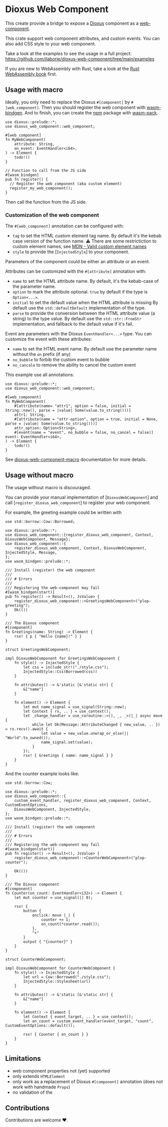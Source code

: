 # Dioxus Web Component

This create provide a bridge to expose a [Dioxus] component as a [web-component].

This crate support web component attributes, and custom events.
You can also add CSS style to your web component.

Take a look at the examples to see the usage in a full project:
<https://github.com/ilaborie/dioxus-web-component/tree/main/examples>


If you are new to WebAssembly with Rust, take a look at the [Rust WebAssembly book] first.

## Usage with macro

Ideally, you only need to replace the Dioxus `#[component]` by `#[web_component]`.
Then you should register the web component with [wasm-bindgen].
And to finish, you can create the [npm] package with [wasm-pack].


```rust, ignore
use dioxus::prelude::*;
use dioxus_web_component::web_component;

#[web_component]
fn MyWebComponent(
    attribute: String,
    on_event: EventHandler<i64>,
) -> Element {
    todo!()
}

// Function to call from the JS side
#[wasm_bindgen]
pub fn register() {
  // Register the web component (aka custom element)
  register_my_web_component();
}
```

Then call the function from the JS side.


### Customization of the web component

The `#[web_component]` annotation can be configured with:

* `tag` to set the HTML custom element tag name.
  By default it's the kebab case version of the function name.
  ⚠️ There are some restrictiction to custom element names, see [MDN - Valid custom element names](https://developer.mozilla.org/en-US/docs/Web/API/CustomElementRegistry/define#valid_custom_element_names)
* `style` to provide the [`InjectedStyle`] to your component.

Parameters of the component could be either an attribute or an event.

Attributes can be customized with the `#[attribute]` annotation with:

* `name` to set the HTML attribute name.
  By default, it's the kebab-case of the parameter name.
* `option` to mark the attribute optional.
  `true` by default if the type is `Option<...>`.
* `initial` to set the default value when the HTML attribute is missing
  By default use the `std::defaultDefault` implementation of the type.
* `parse` to provide the conversion between the HTML attribute value (a string) to the type value.
  By default use the `std::str::FromStr` implementation, and fallback to the default value if it's fail.


Event are parameters with the Dioxus `EventHandler<...>` type.
You can customize the event with these attributes:

* `name` to set the HTML event name.
  By default use the parameter name without the `on` prefix (if any)
* `no_bubble` to forbib the custom event to bubble
* `no_cancale` to remove the ability to cancel the custom event


This example use all annotations:

```rust, ignore
use dioxus::prelude::*;
use dioxus_web_component::web_component;

#[web_component]
fn MyWebComponent(
    #[attribute(name= "attr1", option = false, initial = String::new(), parse = |value| Some(value.to_string()))]
    attr1: String,
    #[attribute(name = "attr-option", option = true, initial = None, parse = |value| Some(value.to_string()))]
    attr_option: Option<String>,
    #[event(name = "event", no_bubble = false, no_cancel = false)] event: EventHandler<i64>,
) -> Element {
    todo!()
}

```

See [dioxus-web-component-macro] documentation for more details.

## Usage without macro

The usage without macro is discouraged.

You can provide your manual implementation of [`DioxusWebComponent`] and call
[`register_dioxus_web_component`] to register your web component.


For example, the greeting example could be written with

```rust, ignore,
use std::borrow::Cow::Borrowed;

use dioxus::prelude::*;
use dioxus_web_component::{register_dioxus_web_component, Context, DioxusWebComponent, Message};
use dioxus_web_component::{
    register_dioxus_web_component, Context, DioxusWebComponent, InjectedStyle, Message,
};
use wasm_bindgen::prelude::*;

/// Install (register) the web component
///
/// # Errors
///
/// Registering the web-component may fail
#[wasm_bindgen(start)]
pub fn register() -> Result<(), JsValue> {
    register_dioxus_web_component::<GreetingsWebComponent>("plop-greeting");
    Ok(())
}

/// The Dioxus component
#[component]
fn Greetings(name: String) -> Element {
    rsx! { p { "Hello {name}!" } }
}

struct GreetingsWebComponent;

impl DioxusWebComponent for GreetingsWebComponent {
    fn style() -> InjectedStyle {
        let css = include_str!("./style.css");
        InjectedStyle::Css(Borrowed(css))
    }

    fn attributes() -> &'static [&'static str] {
        &["name"]
    }

    fn element() -> Element {
        let mut name_signal = use_signal(String::new);
        let Context { rx, .. } = use_context();
        let _change_handler = use_coroutine::<(), _, _>(|_| async move {
            while let Ok(Message::AttributeChanged { new_value, .. }) = rx.recv().await {
                let value = new_value.unwrap_or_else(|| "World".to_owned());
                name_signal.set(value);
            }
        });
        rsx! { Greetings { name: name_signal } }
    }
}
```

And the counter example looks like:

```rust, ignore
use std::borrow::Cow;

use dioxus::prelude::*;
use dioxus_web_component::{
    custom_event_handler, register_dioxus_web_component, Context, CustomEventOptions,
    DioxusWebComponent, InjectedStyle,
};
use wasm_bindgen::prelude::*;

/// Install (register) the web component
///
/// # Errors
///
/// Registering the web-component may fail
#[wasm_bindgen(start)]
pub fn register() -> Result<(), JsValue> {
    register_dioxus_web_component::<CounterWebComponent>("plop-counter");

    Ok(())
}

/// The Dioxus component
#[component]
fn Counter(on_count: EventHandler<i32>) -> Element {
    let mut counter = use_signal(|| 0);

    rsx! {
        button {
            onclick: move |_| {
                counter += 1;
                on_count(*counter.read());
            },
            "+"
        }
        output { "{counter}" }
    }
}

struct CounterWebComponent;

impl DioxusWebComponent for CounterWebComponent {
    fn style() -> InjectedStyle {
        let url = Cow::Borrowed("./style.css");
        InjectedStyle::Stylesheet(url)
    }

    fn attributes() -> &'static [&'static str] {
        &["name"]
    }

    fn element() -> Element {
        let Context { event_target, .. } = use_context();
        let on_count = custom_event_handler(event_target, "count", CustomEventOptions::default());

        rsx! { Counter { on_count } }
    }
}
```


## Limitations

* web component properties not (yet) supported
* only extends `HTMLElement`
* only work as a replacement of Dioxus `#[component]` annotation (does not work with handmade `Props`)
* no validation of the


## Contributions

Contributions are welcome ❤️.


[Dioxus]: https://dioxuslabs.com/
[web-component]: https://developer.mozilla.org/en-US/docs/Web/API/Web_components
[wasm-bindgen]: https://github.com/rustwasm/wasm-bindgen
[npm]: https://www.npmjs.com/
[wasm-pack]: https://github.com/rustwasm/wasm-pack
[Rust WebAssembly book]: https://rustwasm.github.io/docs/book/
[dioxus-web-component-macro]: https://github.com/ilaborie/dioxus-web-component/blob/main/dioxus-web-component-macro/README.md
